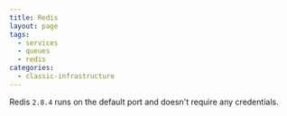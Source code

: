 ```yaml
---
title: Redis
layout: page
tags:
  - services
  - queues
  - redis
categories:
  - classic-infrastructure
---
```

Redis `2.8.4` runs on the default port and doesn't require any credentials.

